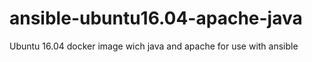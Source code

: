 # ansible-ubuntu16.04-apache-java
Ubuntu 16.04 docker image wich java and apache for use with ansible
